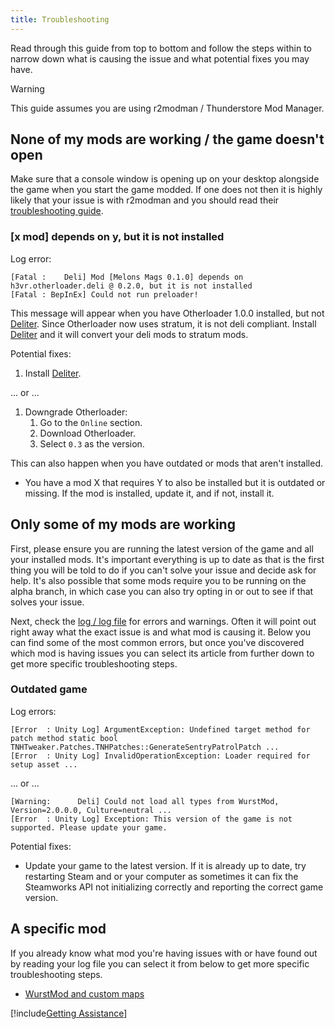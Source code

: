 ```yaml
---
title: Troubleshooting
---
```


Read through this guide from top to bottom and follow the steps within to narrow down what is causing the issue and what
potential fixes you may have.

> [!WARNING]
> This guide assumes you are using r2modman / Thunderstore Mod Manager.

## None of my mods are working / the game doesn't open

Make sure that a console window is opening up on your desktop alongside the game when you start the game modded. If one
does not then it is highly likely that your issue is with r2modman and you should read
their [troubleshooting guide](https://github.com/ebkr/r2modmanPlus/wiki/Why-aren%27t-my-mods-working%3F).

### [x mod] depends on y, but it is not installed

Log error:

```log
[Fatal :    Deli] Mod [Melons Mags 0.1.0] depends on h3vr.otherloader.deli @ 0.2.0, but it is not installed
[Fatal : BepInEx] Could not run preloader!
```

This message will appear when you have Otherloader 1.0.0 installed, but
not [Deliter](https://h3vr.thunderstore.io/package/Stratum/Deliter/). Since Otherloader now uses stratum, it is not deli
compliant. Install [Deliter](https://h3vr.thunderstore.io/package/Stratum/Deliter/) and it will convert your deli mods
to stratum mods.

Potential fixes:

1. Install [Deliter](https://h3vr.thunderstore.io/package/Stratum/Deliter/).

... or ...

1. Downgrade Otherloader:
    1. Go to the `Online` section.
    2. Download Otherloader.
    3. Select `0.3` as the version.

This can also happen when you have outdated or mods that aren't installed.

* You have a mod X that requires Y to also be installed but it is outdated or missing. If the mod is installed, update
  it, and if not, install it.

## Only some of my mods are working

First, please ensure you are running the latest version of the game and all your installed mods. It's important
everything is up to date as that is the first thing you will be told to do if you can't solve your issue and decide ask
for help. It's also possible that some mods require you to be running on the alpha branch, in which case you can also
try opting in or out to see if that solves your issue.

Next, check the [log / log file](log_file.md) for errors and warnings. Often it will point out right away what the exact
issue is and what mod is causing it. Below you can find some of the most common errors, but once you've discovered which
mod is having issues you can select its article from further down to get more specific troubleshooting steps.

### Outdated game

Log errors:

```log
[Error  : Unity Log] ArgumentException: Undefined target method for patch method static bool TNHTweaker.Patches.TNHPatches::GenerateSentryPatrolPatch ...
[Error  : Unity Log] InvalidOperationException: Loader required for setup asset ...
```

... or ...

```log
[Warning:      Deli] Could not load all types from WurstMod, Version=2.0.0.0, Culture=neutral ...
[Error  : Unity Log] Exception: This version of the game is not supported. Please update your game.
```

Potential fixes:

* Update your game to the latest version. If it is already up to date, try restarting Steam and or your computer as
  sometimes it can fix the Steamworks API not initializing correctly and reporting the correct game version.

## A specific mod

If you already know what mod you're having issues with or have found out by reading your log file you can select it from
below to get more specific troubleshooting steps.

* [WurstMod and custom maps](wurstmod.md)

[!include[Getting Assistance](getting_assistance.md)]
